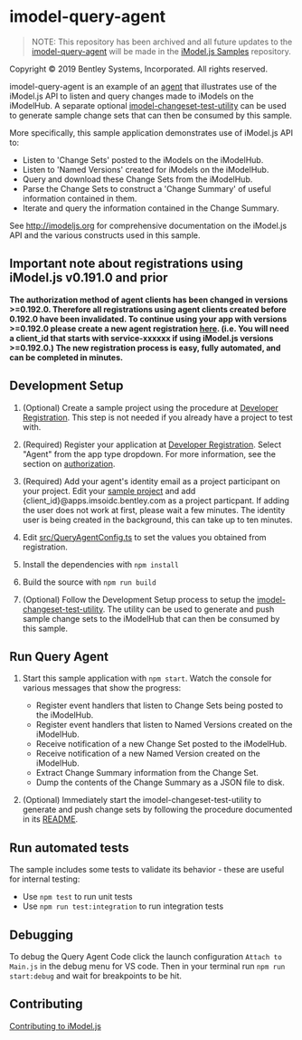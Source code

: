 # imodel-query-agent

> NOTE: This repository has been archived and all future updates to the [imodel-query-agent](https://github.com/imodeljs/imodeljs-samples/tree/master/agent-app/query-agent) will be made in the [iModel.js Samples](https://github.com/imodeljs/imodeljs-samples) repository.

Copyright © 2019 Bentley Systems, Incorporated. All rights reserved.

imodel-query-agent is an example of an [agent](https://imodeljs.github.io/iModelJs-docs-output//learning/app/#imodel-agents) that illustrates use of the iModel.js API to listen and query changes made to iModels on the iModelHub. A separate optional [imodel-changeset-test-utility](https://github.com/imodeljs/imodel-changeset-test-utility) can be used to generate sample change sets that can then be consumed by this sample.

More specifically, this sample application demonstrates use of iModel.js API to:

* Listen to 'Change Sets' posted to the iModels on the iModelHub.
* Listen to 'Named Versions' created for iModels on the iModelHub.
* Query and download these Change Sets from the iModelHub.
* Parse the Change Sets to construct a 'Change Summary' of useful information contained in them.
* Iterate and query the information contained in the Change Summary.

See http://imodeljs.org for comprehensive documentation on the iModel.js API and the various constructs used in this sample.

## Important note about registrations using iModel.js v0.191.0 and prior

**The authorization method of agent clients has been changed in versions >=0.192.0. Therefore all registrations using agent clients created before 0.192.0 have been invalidated. To continue using your app with versions >=0.192.0 please create a new agent registration [here](https://imodeljs.github.io/iModelJs-docs-output/getting-started/registration-dashboard/). (i.e. You will need a client_id that starts with service-xxxxxx if using iModel.js versions >=0.192.0.) The new registration process is easy, fully automated, and can be completed in minutes.**

## Development Setup

1. (Optional) Create a sample project using the procedure at [Developer Registration](https://imodeljs.github.io/iModelJs-docs-output/getting-started/registration-dashboard/?tab=1).  This step is not needed if you already have a project to test with.

1. (Required) Register your application at [Developer Registration](https://imodeljs.github.io/iModelJs-docs-output/getting-started/registration-dashboard/?tab=0). Select "Agent" from the app type dropdown. For more information, see the section on [authorization](https://imodeljs.github.io/iModelJs-docs-output/learning/common/accesstoken/).

1. (Required) Add your agent's identity email as a project participant on your project. Edit your [sample project](https://imodeljs.github.io/iModelJs-docs-output/getting-started/registration-dashboard/?tab=1) and add {client_id}@apps.imsoidc.bentley.com as a project particpant. If adding the user does not work at first, please wait a few minutes. The identity user is being created in the background, this can take up to ten minutes.

1. Edit [src/QueryAgentConfig.ts](./src/QueryAgentConfig.ts) to set the values you obtained from registration.

1. Install the dependencies with `npm install`

1. Build the source with `npm run build`

1. (Optional) Follow the Development Setup process to setup the [imodel-changeset-test-utility](https://github.com/imodeljs/imodel-changeset-test-utility/blob/master/README.md). The utility can be used to generate and push sample change sets to the iModelHub that can then be consumed by this sample.

## Run Query Agent

1. Start this sample application with `npm start`. Watch the console for various messages that show the progress:
    * Register event handlers that listen to Change Sets being posted to the iModelHub.
    * Register event handlers that listen to Named Versions created on the iModelHub.
    * Receive notification of a new Change Set posted to the iModelHub.
    * Receive notification of a new Named Version created on the iModelHub.
    * Extract Change Summary information from the Change Set.
    * Dump the contents of the Change Summary as a JSON file to disk.

1. (Optional) Immediately start the imodel-changeset-test-utility to generate and push change sets by following the procedure documented in its [README](https://github.com/imodeljs/imodel-changeset-test-utility/blob/master/README.md).

## Run automated tests

The sample includes some tests to validate its behavior - these are useful for internal testing:

* Use `npm test` to run unit tests
* Use `npm run test:integration` to run integration tests

## Debugging

To debug the Query Agent Code click the launch configuration `Attach to Main.js` in the debug menu for VS code. Then in your terminal run `npm run start:debug` and wait for breakpoints to be hit.

## Contributing

[Contributing to iModel.js](https://github.com/imodeljs/imodeljs/blob/master/CONTRIBUTING.md)
